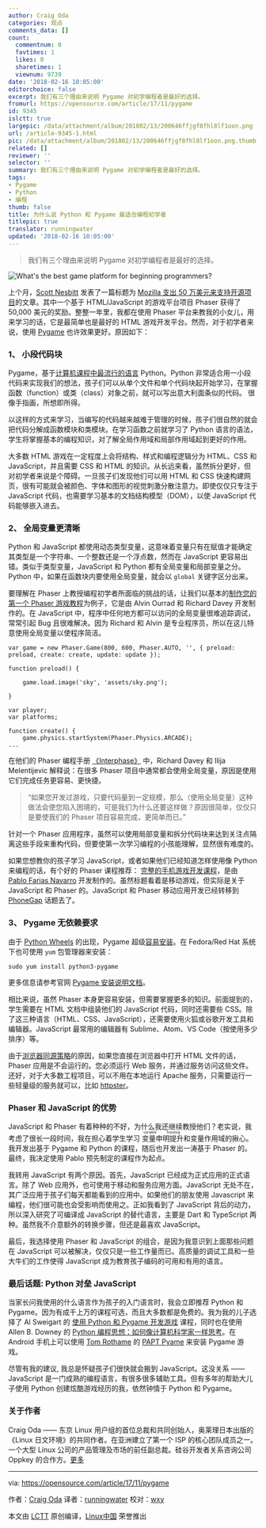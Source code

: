 ```yaml
---
author: Craig Oda
categories: 观点
comments_data: []
count:
  commentnum: 0
  favtimes: 1
  likes: 0
  sharetimes: 1
  viewnum: 9739
date: '2018-02-16 10:05:00'
editorchoice: false
excerpt: 我们有三个理由来说明 Pygame 对初学编程者是最好的选择。
fromurl: https://opensource.com/article/17/11/pygame
id: 9345
islctt: true
largepic: /data/attachment/album/201802/13/200646ffjgf8fhl8lf1oon.png
url: /article-9345-1.html
pic: /data/attachment/album/201802/13/200646ffjgf8fhl8lf1oon.png.thumb.jpg
related: []
reviewer: ''
selector: ''
summary: 我们有三个理由来说明 Pygame 对初学编程者是最好的选择。
tags:
- Pygame
- Python
- 编程
thumb: false
title: 为什么说 Python 和 Pygame 最适合编程初学者
titlepic: true
translator: runningwater
updated: '2018-02-16 10:05:00'
---
```



> 
> 我们有三个理由来说明 Pygame 对初学编程者是最好的选择。
> 
> 
> 


![What's the best game platform for beginning programmers?](/data/attachment/album/201802/13/200646ffjgf8fhl8lf1oon.png "What's the best game platform for beginning programmers?")


上个月，[Scott Nesbitt](https://opensource.com/users/scottnesbitt) 发表了一篇标题为 [Mozilla 支出 50 万美元来支持开源项目](https://opensource.com/article/17/10/news-october-14)的文章。其中一个基于 HTML/JavaScript 的游戏平台项目 Phaser 获得了 50,000 美元的奖励。整整一年里，我都在使用 Phaser 平台来教我的小女儿，用来学习的话，它是最简单也是最好的 HTML 游戏开发平台。然而，对于初学者来说，使用 [Pygame](https://www.pygame.org/news) 也许效果更好。原因如下：


### 1、 小段代码块


Pygame，基于[计算机课程中最流行的语言](https://cacm.acm.org/blogs/blog-cacm/176450-python-is-now-the-most-popular-introductory-teaching-language-at-top-u-s-universities/fulltext) Python。Python 非常适合用一小段代码来实现我们的想法，孩子们可以从单个文件和单个代码块起开始学习，在掌握函数（function）或类（class）对象之前，就可以写出意大利面条似的代码。 很像手指画，所想即所得。


以这样的方式来学习，当编写的代码越来越难于管理的时候，孩子们很自然的就会把代码分解成函数模块和类模块。在学习函数之前就学习了 Python 语言的语法，学生将掌握基本的编程知识，对了解全局作用域和局部作用域起到更好的作用。


大多数 HTML 游戏在一定程度上会将结构、样式和编程逻辑分为 HTML、CSS 和 JavaScript，并且需要 CSS 和 HTML 的知识。从长远来看，虽然拆分更好，但对初学者来说是个障碍。一旦孩子们发现他们可以用 HTML 和 CSS 快速构建网页，很有可能就会被颜色、字体和图形的视觉刺激分散注意力。即使仅仅只专注于 JavaScript 代码，也需要学习基本的文档结构模型（DOM），以使 JavaScript 代码能够嵌入进去。


### 2、 全局变量更清晰


Python 和 JavaScript 都使用动态类型变量，这意味着变量只有在赋值才能确定其类型是一个字符串、一个整数还是一个浮点数，然而在 JavaScript 更容易出错。类似于类型变量，JavaScript 和 Python 都有全局变量和局部变量之分。Python 中，如果在函数块内要使用全局变量，就会以 `global` 关键字区分出来。


要理解在 Phaser 上教授编程初学者所面临的挑战的话，让我们以基本的[制作您的第一个 Phaser 游戏教程](http://phaser.io/tutorials/making-your-first-phaser-game)为例子，它是由 Alvin Ourrad 和 Richard Davey 开发制作的。在 JavaScript 中，程序中任何地方都可以访问的全局变量很难追踪调试，常常引起 Bug 且很难解决。因为 Richard 和 Alvin 是专业程序员，所以在这儿特意使用全局变量以使程序简洁。



```
var game = new Phaser.Game(800, 600, Phaser.AUTO, '', { preload: preload, create: create, update: update });

function preload() {

    game.load.image('sky', 'assets/sky.png');

}

var player;
var platforms;

function create() {
    game.physics.startSystem(Phaser.Physics.ARCADE);
...

```

在他们的 Phaser 编程手册 [《Interphase》](https://phaser.io/interphase) 中，Richard Davey 和 Ilija Melentijevic 解释说：在很多 Phaser 项目中通常都会使用全局变量，原因是使用它们完成任务更容易、更快捷。



> 
> “如果您开发过游戏，只要代码量到一定规模，那么（使用全局变量）这种做法会使您陷入困境的，可是我们为什么还要这样做？原因很简单，仅仅只是要使我们的 Phaser 项目容易完成，更简单而已。”
> 
> 
> 


针对一个 Phaser 应用程序，虽然可以使用局部变量和拆分代码块来达到关注点隔离这些手段来重构代码，但要使第一次学习编程的小孩能理解，显然很有难度的。


如果您想教你的孩子学习 JavaScript，或者如果他们已经知道怎样使用像 Python 来编程的话，有个好的 Phaser 课程推荐： [完整的手机游戏开发课程](https://academy.zenva.com/product/the-complete-mobile-game-development-course-platinum-edition/)，是由 [Pablo Farias Navarro](https://gamedevacademy.org/author/fariazz/) 开发制作的。虽然标题看着是移动游戏，但实际是关于 JavaScript 和 Phaser 的。JavaScript 和 Phaser 移动应用开发已经转移到 [PhoneGap](https://phonegap.com/) 话题去了。


### 3、 Pygame 无依赖要求


由于 [Python Wheels](https://pythonwheels.com/) 的出现，Pygame 超级[容易安装](https://pypi.python.org/pypi/Pygame)。在 Fedora/Red Hat 系统下也可使用 `yum` 包管理器来安装：



```
sudo yum install python3-pygame

```

更多信息请参考官网 [Pygame 安装说明文档](http://www.pygame.org/wiki/GettingStarted#Pygame%20Installation)。


相比来说，虽然 Phaser 本身更容易安装，但需要掌握更多的知识。前面提到的，学生需要在 HTML 文档中组装他们的 JavaScript 代码，同时还需要些 CSS。除了这三种语言（HTML、CSS、JavaScript），还需要使用火狐或谷歌开发工具和编辑器。JavaScript 最常用的编辑器有 Sublime、Atom、VS Code（按使用多少排序）等。


由于[浏览器同源策略](https://blog.chromium.org/2008/12/security-in-depth-local-web-pages.html)的原因，如果您直接在浏览器中打开 HTML 文件的话，Phaser 应用是不会运行的。您必须运行 Web 服务，并通过服务访问这些文件。还好，对于大多数工程项目，可以不用在本地运行 Apache 服务，只需要运行一些轻量级的服务就可以，比如 [httpster](https://simbco.github.io/httpster/)。


### Phaser 和 JavaScript 的优势


JavaScript 和 Phaser 有着种种的不好，为什么我还继续教授他们？老实说，我考虑了很长一段时间，我在担心着学生学习<ruby> 变量申明提升 <rt>  variable hoisting </rt></ruby>和变量作用域的揪心。我开发出基于 Pygame 和 Python 的课程，随后也开发出一涛基于 Phaser 的。最终，我决定使用 Pablo 预先制定的课程作为起点。


我转用 JavaScript 有两个原因。首先，JavaScript 已经成为正式应用的正式语言。除了 Web 应用外，也可使用于移动和服务应用方面。JavaScript 无处不在，其广泛应用于孩子们每天都能看到的应用中。如果他们的朋友使用 Javascript 来编程，他们很可能也会受影响而使用之。正如我看到了 JavaScript 背后的动力，所以深入研究了可编译成 JavaScript 的替代语言，主要是 Dart 和 TypeScript 两种。虽然我不介意额外的转换步骤，但还是最喜欢 JavaScript。


最后，我选择使用 Phaser 和 JavaScript 的组合，是因为我意识到上面那些问题在 JavaScript 可以被解决，仅仅只是一些工作量而已。高质量的调试工具和一些大牛们的工作使得 JavaScript 成为教育孩子编码的可用和有用的语言。


### 最后话题: Python 对垒 JavaScript


当家长问我使用的什么语言作为孩子的入门语言时，我会立即推荐 Python 和 Pygame。因为有成千上万的课程可选，而且大多数都是免费的。我为我的儿子选择了 Al Sweigart 的 [使用 Python 和 Pygame 开发游戏](https://inventwithpython.com/makinggames.pdf) 课程，同时也在使用 Allen B. Downey 的 [Python 编程思想：如何像计算机科学家一样思考](http://greenteapress.com/thinkpython/html/index.html)。在 Android 手机上可以使用 [Tom Rothame](https://github.com/renpytom) 的 [PAPT Pyame](https://github.com/renpytom/rapt-pygame-example) 来安装 Pygame 游戏。


尽管有我的建议, 我总是怀疑孩子们很快就会搬到 JavaScript。这没关系 —— JavaScript 是一门成熟的编程语言，有很多很多辅助工具。但有多年的帮助大儿子使用 Python 创建炫酷游戏经历的我，依然钟情于 Python 和 Pygame。


### 关于作者


Craig Oda —— 东京 Linux 用户组的首位总裁和共同创始人，奥莱理日本出版的《Linux 日文环境》的共同作者。在亚洲建立了第一个 ISP 的核心团队成员之一。一个大型 Linux 公司的产品管理及市场的前任副总裁。硅谷开发者关系咨询公司 Oppkey 的合作方。[更多](https://opensource.com/users/codetricity)




---


via: <https://opensource.com/article/17/11/pygame>


作者：[Craig Oda](https://opensource.com/users/codetricity) 译者：[runningwater](https://github.com/runningwater) 校对：[wxy](https://github.com/wxy)


本文由 [LCTT](https://github.com/LCTT/TranslateProject) 原创编译，[Linux中国](https://linux.cn/) 荣誉推出